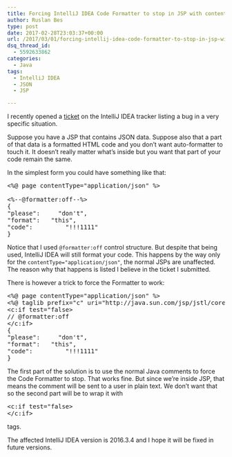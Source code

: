 ```yaml
---
title: Forcing IntelliJ IDEA Code Formatter to stop in JSP with content-type “application/json”
author: Ruslan Bes
type: post
date: 2017-02-28T23:03:37+00:00
url: /2017/03/01/forcing-intellij-idea-code-formatter-to-stop-in-jsp-with-content-type-applicationjson/
dsq_thread_id:
  - 5592633862
categories:
  - Java
tags:
  - IntelliJ IDEA
  - JSON
  - JSP

---
```

I recently opened a [ticket][1] on the IntelliJ IDEA tracker listing a bug in a very specific situation.

Suppose you have a JSP that contains JSON data. Suppose also that a part of that data is a formatted HTML code and you don&#8217;t want auto-formatter to touch it. It doesn&#8217;t really matter what&#8217;s inside but you want that part of your code remain the same.

In the simplest form you could have something like that:

<pre class="brush: java; title: ; notranslate" title="">&lt;%@ page contentType="application/json" %&gt;

&lt;%--@formatter:off--%&gt;
{
"please":     "don't",
"format":   "this",
"code":         "!!!1111"
}
</pre>

Notice that I used `@formatter:off` control structure. But despite that being used, IntelliJ IDEA will still format your code. This happens by the way only for the `contentType="application/json"`, the normal JSPs are unaffected. The reason why that happens is listed I believe in the ticket I submitted.

There is however a trick to force the Formatter to work:

<pre class="brush: java; title: ; notranslate" title="">&lt;%@ page contentType="application/json" %&gt;
&lt;%@ taglib prefix="c" uri="http://java.sun.com/jsp/jstl/core" %&gt;
&lt;c:if test="false&gt;
// @formatter:off
&lt;/c:if&gt;
{
"please":     "don't",
"format":   "this",
"code":         "!!!1111"
}
</pre>

The first part of the solution is to use the normal Java comments to force the Code Formatter to stop. That works fine. But since we&#8217;re inside JSP, that means the comment will be sent to a user in plain text. We don&#8217;t want that so the second part will be to wrap it with 

<pre class="brush: java; title: ; notranslate" title="">&lt;c:if test="false&gt;
&lt;/c:if&gt;
</pre>

tags.

The affected IntelliJ IDEA version is 2016.3.4 and I hope it will be fixed in future versions.

 [1]: https://youtrack.jetbrains.com/issue/IDEA-168627